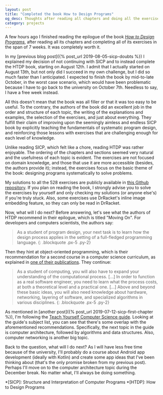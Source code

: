 ```yaml
---
layout: post
title: "Completed the book How to Design Programs"
og_desc: Thoughts after reading all chapters and doing all the exercises.
category: projects
---
```

A few hours ago I finished reading the epilogue of the book *[How to Design Programs](https://htdp.org)*, after reading all its chapters and completing all of its exercises in the span of 7 weeks. It was completely worth it.

In my [previous blog post]({% post_url 2019-08-05-sicp-doubts %}) I explained my decision of not continuing with SICP and to instead complete the HTDP book, starting on August 12th. I admit that I actually started on August 13th, but not only did I succeed in my own challenge, but I did so much faster than I anticipated. I expected to finish the book by mid-to-late October, in the worst case scenario, which would have been problematic because I have to go back to the university on October 7th. Needless to say, I have a free week instead.

All this doesn't mean that the book was all filler or that it was too easy to be useful. To the contrary, the authors of the book did an excellent job in the order and structure of each topic, the writing of the explanations and examples, the selection of the exercises, and just about everything. They fulfill their claim of improving upon the seemingly aimless and endless SICP book by explicitly teaching the fundamentals of systematic program design, and reinforcing those lessons with exercises that are challenging enough for each level of knowledge.

Unlike reading SICP, which felt like a chore, reading HTDP was rather enjoyable. The ordering of the chapters and sections seemed very natural and the usefulness of each topic is evident. The exercises are not focused on domain knowledge, and those that use it are more accessible (besides, the authors provide it); instead, the exercises focus on the basic theme of the book: designing programs systematically to solve problems.

My solutions to all the 528 exercises are publicly available in [this Github repository](https://github.com/S8A/sicp-exercises). If you plan on reading the book, I strongly advise you to solve the exercises by yourself and only checking my solutions (or anyone else's) if you're truly stuck. Also, some exercises use DrRacket's inline image embedding feature, so they can only be read in DrRacket.

Now, what will I do next? Before answering, let's see what the authors of HTDP recommend in their epilogue, which is titled "Moving On". For developers and computers scientists, the authors say:

> As a student of program design, your next task is to learn how the design process applies in the setting of a full-fledged programming language.
{: .blockquote .px-5 .py-2}

Then they hint at object-oriented programming, which is their recommendation for a second course in a computer science curriculum, as explained in [one of their publications](https://www2.ccs.neu.edu/racket/pubs/jfp2004-fffk.pdf). They continue:

> As a student of computing, you will also have to expand your understanding of the computational process. [...] In order to function as a real software engineer, you need to learn what the process costs, at both a theoretical level and a practical one. [...] Above and beyond these basic ideas, you will also need knowledge about hardware, networking, layering of software, and specialized algorithms in various disciplines.
{: .blockquote .px-5 .py-2}

As mentioned in [another post]({% post_url 2019-07-12-sicp-first-chapter %}), I'm following the [Teach Yourself Computer Science guide](https://teachyourselfcs.com/). Looking at the guide's subject list, you can see that there's some overlap with the aforementioned recommendations. Specifically, the next topic in the guide is computer architecture, followed by algorithms and data structures. Also, computer networking is another big topic.

Back to the question, what will I do next? As I will have less free time because of the university, I'll probably do a course about Android app development (ideally with Kotlin) and create some app ideas that I've been thinking about (that's the only promise broken from my previous post). Perhaps I'll move on to the computer architecture topic during the December break. No matter what, I'll always be doing something.


*[SICP]: Structure and Interpretation of Computer Programs
*[HTDP]: How to Design Programs
